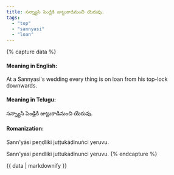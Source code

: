 ```yaml
---
title: సన్న్యాసి పెండ్లికి జుట్టుకాడినుంచి యెరువు.
tags:
  - "top"
  - "sannyasi"
  - "loan"
---
```


{% capture data %}
#### Meaning in English:
At a Sannyasi's wedding every thing is on loan from his top-lock downwards.

#### Meaning in Telugu:
సన్న్యాసి పెండ్లికి జుట్టుకాడినుంచి యెరువు.

#### Romanization:
Sann'yāsi peṇḍliki juṭṭukāḍinun̄ci yeruvu.

Sann'yasi pendliki juttukadinunci yeruvu.
{% endcapture %}

{{ data | markdownify }}

